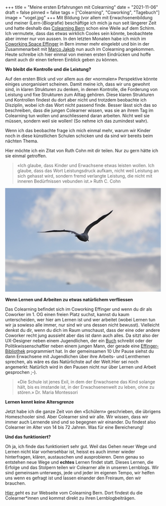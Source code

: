 +++
title = "Meine ersten Erfahrungen mit Colearning"
date = "2021-11-06"
draft = false
pinned = false
tags = ["Colearning", "Coworking", "Tagebuch"]
image = "vogel.jpg"
+++
Mit Bildung (vor allem mit Erwachsenenbildung und meiner (Lern-)Biografie) beschäftige ich mich ja nun seit längerer Zeit und hatte deshalb das [Colearning Bern](https://www.colearningbern.ch) schon eine Weile auf dem Schirm. Ich vermutete, dass das etwas wirklich Cooles sein könnte, beobachtete aber immer nur von aussen. In den letzten Monaten habe ich mich im [Coworking Space Effinger](https://www.effinger.ch) in Bern immer mehr eingelebt und bin in der Zusammenarbeit mit [Marco Jakob](https://www.marcojakob.blog/) nun auch im Colearning angekommen. Heute schreibe ich hier einmal von meinen ersten Eindrücken und hoffe damit auch dir einen tieferen Einblick geben zu können.

**Wo bleibt die Kontrolle und die Leistung?**

Auf den ersten Blick und vor allem aus der «normalen» Perspektive könnte einiges unorganisiert scheinen. Damit meine ich, dass wir uns gewohnt sind, in klaren Strukturen zu denken, in denen Kontrolle, die Forderung von Leistung und fixe Strukturen zum Alltag gehören. Diese klaren Strukturen und Kontrollen findest du dort aber nicht und trotzdem beobachte ich Disziplin, wobei ich das Wort nicht passend finde. Besser lässt sich das so beschreiben, dass die jungen Colearner wissen, was sie an ihrem Tag im Colearning tun wollen und anschliessend daran arbeiten. Nicht weil sie müssen, sondern weil sie wollen! (So nehme ich das zumindest wahr).

Wenn ich das beobachte frage ich mich einmal mehr, warum wir Kinder noch in diese künstlichen Schulen schicken und da sind wir bereits beim nächten Thema.

Hier möchte ich ein Zitat von Ruth Cohn mit dir teilen. Nur zu gern hätte ich sie einmal getroffen.

> «Ich glaube, dass Kinder und Erwachsene etwas leisten wollen. Ich glaube, dass das Wort Leistungsdruck aufkam, nicht weil Leistung an sich gehasst wird, sondern fremd verlangte Leistung, die nicht mit inneren Bedürfnissen vebunden ist.» Ruth C. Cohn

![](vogel.jpg)

**Wenn Lernen und Arbeiten zu etwas natürlichem verfliessen**

Das Colearning befindet sich im Coworking Effinger und wenn du dir als Coworker im 1. OG einen freien Platz suchst, kannst du kaum unterscheiden, wer hier am Lernen ist und wer arbeitet (wobei Lernen tun wir ja sowieso alle immer, nur sind wir uns dessen nicht bewusst). Vielleicht denkst du dir, wenn du dich im Raum umschaust, dass der eine oder andere Coworker recht jung aussieht aber das ist dann auch alles. Da sitzt also der UX-Designer neben einem Jugendlichen, der ein [Buch](https://www.jonathanbucher.ch/tags/buchprojekt/) schreibt oder der Politikwissenschaftler neben einem jungen Mann, der gerade eine [Effinger-Bibliothek](https://www.effingerbibliothek.ch/) programmiert hat. In der gemeinsamen 10 Uhr Pause siehst du dann Erwachsene mit Jugendlichen über ihre Arbeits- und Lernthemen sprechen, als wäre es das Natürlichste auf der Welt.Hier sei noch angemerkt: Natürlich wird in den Pausen nicht nur über Lernen und Arbeit gesprochen ;-). 

> «Die Schule ist jenes Exil, in dem der Erwachsene das Kind solange hält, bis es imstande ist, in der Erwachsenenwelt zu leben, ohne zu stören.» Dr. Maria Montessori

**Lernen kennt keine Altersgrenze**

Jetzt habe ich die ganze Zeit von den «Schülern» geschrieben, die übrigens Homeschooler sind. Aber Colearner sind wir alle. Wir wissen, dass wir immer auch Lernende sind und so begegnen wir einander. Du findest also Colearner im Alter von 14 bis 72 Jahren. Was für eine Bereicherung! 

**Und das funktioniert?**

Oh ja, ich finde das funktioniert sehr gut. Weil das Gehen neuer Wege und Lernen nicht klar vorhersehbar ist, heisst es auch immer wieder hinterfragen, klären, austauschen und ausprobieren. Denn genau so entstehen neue Wege und **echtes** Lernen findet statt. Dieses Lernen, die Erfolge und das Stolpern teilen wir Colearner alle in unseren Lernblogs. Wir sind gemeinsam unterwegs, jede und jeder im eigenen Tempo, wir helfen uns wenn es gefragt ist und lassen einander den Freiraum, den wir brauchen. 

[Hier ](https://www.colearningbern.ch/)geht es zur Webseite vom Colearning Bern. Dort findest du die Colearner*innen und kommst direkt zu ihren Lernblogbeiträgen.